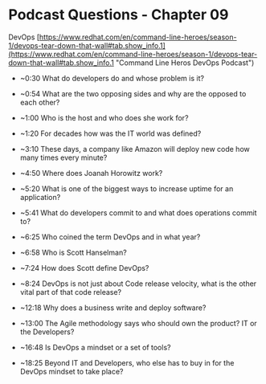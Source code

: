 # Podcast Questions - Chapter 09

DevOps [https://www.redhat.com/en/command-line-heroes/season-1/devops-tear-down-that-wall#tab.show_info.1](https://www.redhat.com/en/command-line-heroes/season-1/devops-tear-down-that-wall#tab.show_info.1 "Command Line Heros DevOps Podcast")

* ~0:30 What do developers do and whose problem is it?



* ~0:54 What are the two opposing sides and why are the opposed to each other?



* ~1:00 Who is the host and who does she work for?



* ~1:20 For decades how was the IT world was defined?



* ~3:10 These days, a company like Amazon will deploy new code how many times every minute?



* ~4:50 Where does Joanah Horowitz work?



* ~5:20 What is one of the biggest ways to increase uptime for an application?



* ~5:41 What do developers commit to and what does operations commit to?



* ~6:25 Who coined the term DevOps and in what year?



* ~6:58 Who is Scott Hanselman?



* ~7:24 How does Scott define DevOps?



* ~8:24 DevOps is not just about Code release velocity, what is the other vital part of that code release?



* ~12:18 Why does a business write and deploy software?



* ~13:00 The Agile methodology says who should own the product? IT or the Developers?



* ~16:48 Is DevOps a mindset or a set of tools?



* ~18:25 Beyond IT and Developers, who else has to buy in for the DevOps mindset to take place?

